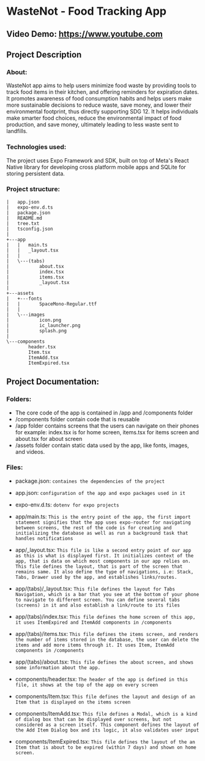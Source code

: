 # WasteNot - Food Tracking App
## Video Demo: https://www.youtube.com

## Project Description

### About:
WasteNot app aims to help users minimize food waste by providing tools to track food items in their kitchen, and offering reminders for expiration dates. It promotes awareness of food consumption habits and helps users make more sustainable decisions to reduce waste, save money, and lower their environmental footprint, thus directly supporting SDG 12. It helps individuals make smarter food choices, reduce the environmental impact of food production, and save money, ultimately leading to less waste sent to landfills.

### Technologies used:
The project uses Expo Framework and SDK, built on top of Meta's React Native library for developing cross platform mobile apps and SQLite for storing persistent data.

### Project structure:
```
|   app.json
|   expo-env.d.ts
|   package.json
|   README.md
|   tree.txt
|   tsconfig.json
|   
+---app
|   |   main.ts
|   |   _layout.tsx
|   |   
|   \---(tabs)
|           about.tsx
|           index.tsx
|           items.tsx
|           _layout.tsx
|           
+---assets
|   +---fonts
|   |       SpaceMono-Regular.ttf
|   |       
|   \---images
|           icon.png
|           ic_launcher.png
|           splash.png
|           
\---components
        header.tsx
        Item.tsx
        ItemAdd.tsx
        ItemExpired.tsx
```

## Project Documentation:

### Folders:

- The core code of the app is contained in /app and /components folder
- /components folder contain code that is reusable
- /app folder contains screens that the users can navigate on their phones for example: index.tsx is for home screen, items.tsx for items screen and about.tsx for about screen
- /assets folder contain static data used by the app, like fonts, images, and videos.

### Files:

- package.json: ```containes the dependencies of the project```

- app.json: ```configuration of the app and expo packages used in it```

- expo-env.d.ts: ```dotenv for expo projects```

- app/main.ts: ```This is the entry point of the app, the first import statement signifies that the app uses expo-router for navigating between screens, the rest of the code is for creating and initializing the database as well as run a background task that handles notifications```

- app/_layout.tsx: ```This file is like a second entry point of our app as this is what is displayed first. It initializes context of the app, that is data on which most components in our app relies on. This file defines the layout, that is part of the screen that remains same. It also define the type of navigations, i.e: Stack, Tabs, Drawer used by the app, and establishes links/routes.```

- app/(tabs)/_layout.tsx:  ```This file defines the layout for Tabs Navigation, which is a bar that you see at the bottom of your phone to navigate to different screen. You can define several tabs (screens) in it and also establish a link/route to its files```

- app/(tabs)/index.tsx: ```This file defines the home screen of this app, it uses ItemExpired and ItemAdd components in /components```

- app/(tabs)/items.tsx: ```This file defines the items screen, and renders the number of items stored in the database, the user can delete the items and add more items through it. It uses Item, ItemAdd components in /components```

- app/(tabs)/about.tsx: ```This file defines the about screen, and shows some information about the app.```

- components/header.tsx: ```The header of the app is defined in this file, it shows at the top of the app on every screen```

- components/Item.tsx: ```This file defines the layout and design of an Item that is displayed on the items screen```

- components/ItemAdd.tsx: ```This file defines a Modal, which is a kind of dialog box that can be displayed over screens, but not considered as a screen itself. This component defines the layout of the Add Item Dialog box and its logic, it also validates user input```

- components/ItemExpired.tsx: ```This file defines the layout of the an Item that is about to be expired (within 7 days) and shown on home screen.```



